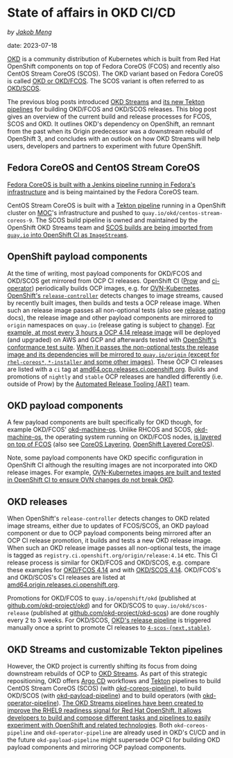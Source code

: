 # State of affairs in OKD CI/CD

*by [Jakob Meng](https://github.com/jm1)*

date: 2023-07-18

[OKD](https://www.okd.io/) is a community distribution of Kubernetes which is built from Red Hat OpenShift components on
top of Fedora CoreOS (FCOS) and recently also CentOS Stream CoreOS (SCOS). The OKD variant based on Fedora CoreOS is
called [OKD or OKD/FCOS](https://github.com/okd-project/okd). The SCOS variant is often referred to as [OKD/SCOS](
https://github.com/okd-project/okd-scos/).

The previous blog posts introduced [OKD Streams](2022-10-25-OKD-Streams-Building-the-Next-Generation-of-OKD-together.md)
and [its new Tekton pipelines](2022-12-12-Building-OKD-payload.md) for building OKD/FCOS and OKD/SCOS releases. This
blog post gives an overview of the current build and release processes for FCOS, SCOS and OKD. It outlines OKD's
dependency on OpenShift, an remnant from the past when its Origin predecessor was a downstream rebuild of OpenShift 3,
and concludes with an outlook on how OKD Streams will help users, developers and partners to experiment with future
OpenShift.

## Fedora CoreOS and CentOS Stream CoreOS

[Fedora CoreOS is built with a Jenkins pipeline running in Fedora's infrastructure](
https://github.com/coreos/fedora-coreos-pipeline) and is being maintained by the Fedora CoreOS team.

CentOS Stream CoreOS is built with a [Tekton pipeline](https://github.com/okd-project/okd-coreos-pipeline/) running in a
OpenShift cluster on [MOC](https://massopen.cloud/)'s infrastructure and pushed to `quay.io/okd/centos-stream-coreos-9`.
The SCOS build pipeline is owned and maintained by the OpenShift OKD Streams team and [SCOS builds are being imported
from `quay.io` into OpenShift CI as `ImageStream`s](
https://github.com/openshift/release/blob/master/clusters/app.ci/supplemental-ci-images/okd/scos.yaml).

## OpenShift payload components

At the time of writing, most payload components for OKD/FCOS and OKD/SCOS get mirrored from OCP CI releases. OpenShift
CI ([Prow](https://docs.prow.k8s.io) and [ci-operator](https://docs.ci.openshift.org/docs/architecture/ci-operator/))
periodically builds OCP images, e.g. for [OVN-Kubernetes](
https://github.com/openshift/release/blob/master/ci-operator/config/openshift/ovn-kubernetes/).
[OpenShift's `release-controller`](https://github.com/openshift/release/tree/master/core-services/release-controller)
detects changes to image streams, caused by recently built images, then builds and tests a OCP release image. When such
an release image passes all non-optional tests (also see [release gating](
https://docs.ci.openshift.org/docs/architecture/release-gating/) docs), the release image and other payload components
are mirrored to `origin` namespaces on `quay.io` (release gating is subject to [change](
https://issues.redhat.com/browse/DPTP-3565)). [For example, at most every 3 hours a OCP 4.14 release image](
https://github.com/openshift/release/blob/master/core-services/release-controller/_releases/release-ocp-4.14-ci.json)
will be deployed (and upgraded) on AWS and GCP and afterwards tested with [OpenShift's conformance test suite](
https://github.com/openshift/origin). [When it passes the non-optional tests the release image and its dependencies will
be mirrored to `quay.io/origin` (except for `rhel-coreos*`, `*-installer` and some other images)](
https://github.com/openshift/release/blob/master/core-services/release-controller/_releases/release-ocp-4.14-ci.json).
These OCP CI releases are listed with a `ci` tag at [amd64.ocp.releases.ci.openshift.org](
https://amd64.ocp.releases.ci.openshift.org/). Builds and promotions of `nightly` and `stable` OCP releases are handled
differently (i.e. outside of Prow) by the [Automated Release Tooling (ART)](
https://source.redhat.com/groups/public/openshift/openshift_wiki/openshift_automated_release_tooling_art_team_faqs)
team.

## OKD payload components

A few payload components are built specifically for OKD though, for example OKD/FCOS' [okd-machine-os](
https://github.com/openshift/okd-machine-os). Unlike RHCOS and SCOS, [okd-machine-os](
https://github.com/openshift/okd-machine-os), the operating system running on OKD/FCOS nodes,
[is layered on top of FCOS](https://github.com/openshift/okd-machine-os/blob/master/Dockerfile) (also
see [CoreOS Layering](https://github.com/coreos/enhancements/blob/main/os/coreos-layering.md),
[OpenShift Layered CoreOS](
https://github.com/openshift/enhancements/blob/master/enhancements/ocp-coreos-layering/ocp-coreos-layering.md)).

Note, some payload components have OKD specific configuration in OpenShift CI although the resulting images are not
incorporated into OKD release images. For example, [OVN-Kubernetes images are built and tested in OpenShift CI to
ensure OVN changes do not break OKD](
https://github.com/openshift/release/commit/4df7ed1775ee8a65ec5ca435ab356cfb599793cc).

## OKD releases

When OpenShift's `release-controller` detects changes to OKD related image streams, either due to updates of FCOS/SCOS,
an OKD payload component or due to OCP payload components being mirrored after an OCP CI release promotion, it builds
and tests a new OKD release image. When such an OKD release image passes all non-optional tests, the image is tagged as
`registry.ci.openshift.org/origin/release:4.14` etc. This CI release process is similar for OKD/FCOS and OKD/SCOS, e.g.
compare these examples for [OKD/FCOS 4.14](
https://github.com/openshift/release/blob/master/core-services/release-controller/_releases/release-okd-4.14.json) and
with [OKD/SCOS 4.14](
https://github.com/openshift/release/blob/master/core-services/release-controller/_releases/release-okd-scos-4.14.json).
OKD/FCOS's and OKD/SCOS's CI releases are listed at [amd64.origin.releases.ci.openshift.org](
https://amd64.origin.releases.ci.openshift.org/).

Promotions for OKD/FCOS to `quay.io/openshift/okd` (published at [github.com/okd-project/okd](
https://github.com/okd-project/okd/releases/)) and for OKD/SCOS to `quay.io/okd/scos-release` (published at
[github.com/okd-project/okd-scos](https://github.com/okd-project/okd-scos/releases/)) are done roughly every 2 to 3
weeks. For OKD/SCOS, [OKD's release pipeline](https://github.com/okd-project/okd-release-pipeline) is triggered manually
once a sprint to promote CI releases to [`4-scos-{next,stable}`](https://amd64.origin.releases.ci.openshift.org/).

## OKD Streams and customizable Tekton pipelines

However, the OKD project is currently shifting its focus from doing downstream rebuilds of OCP to [OKD Streams](
https://www.okd.io/blog/2022-10-25-OKD-Streams-Building-the-Next-Generation-of-OKD-together/). As part of this strategic
repositioning, OKD offers [Argo CD](https://argo-cd.readthedocs.io/en/stable/) workflows and [Tekton](
https://tekton.dev/) pipelines to build CentOS Stream CoreOS (SCOS) (with [okd-coreos-pipeline](
https://github.com/okd-project/okd-coreos-pipeline/)), to build OKD/SCOS (with [okd-payload-pipeline](
https://github.com/okd-project/okd-payload-pipeline)) and to build operators (with [okd-operator-pipeline](
https://github.com/okd-project/okd-operator-pipeline)). [The OKD Streams pipelines have been created to improve the
RHEL9 readiness signal for Red Hat OpenShift. It allows developers to build and compose different tasks and pipelines to
easily experiment with OpenShift and related technologies](
https://www.okd.io/blog/2022-10-25-OKD-Streams-Building-the-Next-Generation-of-OKD-together/). Both
`okd-coreos-pipeline` and `okd-operator-pipeline` are already used in OKD's CI/CD and in the future
`okd-payload-pipeline` might supersede OCP CI for building OKD payload components and mirroring OCP payload components.
